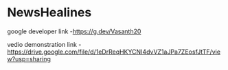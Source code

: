 # NewsHealines

google developer link -https://g.dev/Vasanth20

vedio demonstration link - https://drive.google.com/file/d/1eDrReqHKYCNI4dvVZ1aJPa7ZEosfJtTF/view?usp=sharing
